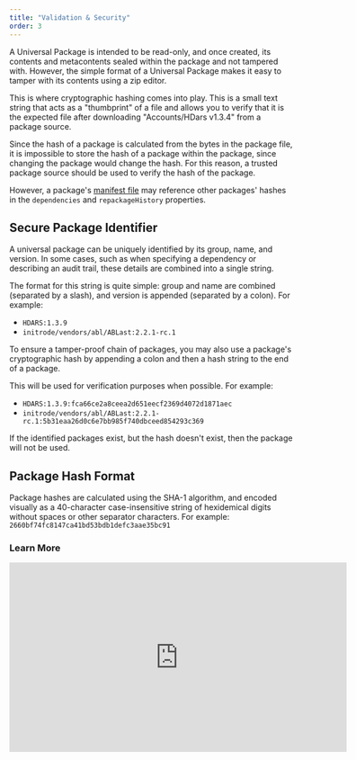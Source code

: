 ```yaml
---
title: "Validation & Security"
order: 3
---
```


A Universal Package is intended to be read-only, and once created, its contents and metacontents sealed within the package and not tampered with. However, the simple format of a Universal Package makes it easy to tamper with its contents using a zip editor.

This is where cryptographic hashing comes into play. This is a small text string that acts as a "thumbprint" of a file and allows you to verify that it is the expected file after downloading "Accounts/HDars v1.3.4" from a package source.

Since the hash of a package is calculated from the bytes in the package file, it is impossible to store the hash of a package within the package, since changing the package would change the hash. For this reason, a trusted package source should be used to verify the hash of the package.

However, a package's [manifest file](/docs/proget/upack/upack-universal-packages/upack-universal-packages-manifest) may reference other packages' hashes in the `dependencies` and `repackageHistory` properties. 

## Secure Package Identifier
A universal package can be uniquely identified by its group, name, and version. In some cases, such as when specifying a dependency or describing an audit trail, these details are combined into a single string.

The format for this string is quite simple: group and name are combined (separated by a slash), and version is appended (separated by a colon). For example:

- ```HDARS:1.3.9```
- ```initrode/vendors/abl/ABLast:2.2.1-rc.1```

To ensure a tamper-proof chain of packages, you may also use a package's cryptographic hash by appending a colon and then a hash string to the end of a package. 

This will be used for verification purposes when possible. For example:

- ```HDARS:1.3.9:fca66ce2a8ceea2d651eecf2369d4072d1871aec```
- ```initrode/vendors/abl/ABLast:2.2.1-rc.1:5b31eaa26d0c6e7bb985f740dbceed854293c369```

If the identified packages exist, but the hash doesn't exist, then the package will not be used.

## Package Hash Format

Package hashes are calculated using the SHA-1 algorithm, and encoded visually as a 40-character case-insensitive string of hexidemical digits without spaces or other separator characters. For example: `2660bf74fc8147ca41bd53bdb1defc3aae35bc91`


### Learn More
<iframe width="600" height="337" src="https://www.youtube.com/embed/xf29CZK3O6s" frameborder="0" allowfullscreen="true"></iframe>


<!--
You can use the following rules to determine how to validate a package hash string against a file, or generate a hash of your own package.
<ul>
    <li>40 characters - sha-1</li>
    <li>64 characters - sha-256</li>
    <li>128 characters - sha-512</li>
    <li>73 characters and beginning with "SHA3-256:" - SHA3-256, beginning after the colon</li>
    <li>137 characters and beginning with "SHA3-512:" - SHA3-512, beginning after the colon</li>
    <li>other - invalid or unknown hash</li>
</ul>
-->